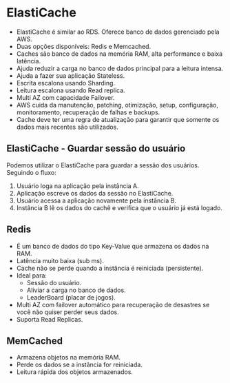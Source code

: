 # ElastiCache

- ElastiCache é similar ao RDS. Oferece banco de dados gerenciado pela AWS.
- Duas opções disponíveis: Redis e Memcached.
- Caches são banco de dados na memória RAM, alta performance e baixa latência.
- Ajuda reduzir a carga no banco de dados principal para a leitura intensa.
- Ajuda a fazer sua aplicação Stateless.
- Escrita escalona usando Sharding.
- Leitura escalona usando Read replica.
- Multi AZ com capacidade Failover.
- AWS cuida da manutenção, patching, otimização, setup, configuração, monitoramento, recuperação de falhas e backups.
- Cache deve ter uma regra de atualização para garantir que somente os dados mais recentes são utilizados.

## ElastiCache - Guardar sessão do usuário

Podemos utilizar o ElastiCache para guardar a sessão dos usuários. Seguindo o fluxo:

1. Usuário loga na aplicação pela instância A.
2. Aplicação escreve os dados da sessão no ElastiCache.
3. Usuário acessa a aplicação novamente pela instância B.
4. Instância B lê os dados do cachê e verifica que o usuário já está logado.

## Redis

- É um banco de dados do tipo Key-Value que armazena os dados na RAM.
- Latência muito baixa (sub ms).
- Cache não se perde quando a instância é reiniciada (persistente).
- Ideal para:
  - Sessão do usuário.
  - Aliviar a carga no banco de dados.
  - LeaderBoard (placar de jogos).
- Multi AZ com failover automático para recuperação de desastres se você não quiser perder seus dados.
- Suporta Read Replicas.

## MemCached

- Armazena objetos na memória RAM.
- Perde os dados se a instância for reiniciada.
- Leitura rápida dos objetos armazenados.
